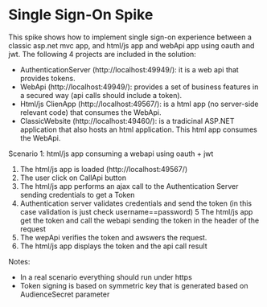 # Single Sign-On Spike

This spike shows how to implement single sign-on experience between a classic asp.net mvc app, and html/js app and webApi app using oauth and jwt. 
The following 4 projects are included in the solution:

* AuthenticationServer (http://localhost:49949/): it is a web api that provides tokens.
* WebApi (http://localhost:49949/): provides a set of business features in a secured way (api calls should include a token).
* Html/js ClienApp (http://localhost:49567/): is a html app (no server-side relevant code) that consumes the WebApi.
* ClassicWebsite (http://localhost:49460/): is a tradicinal ASP.NET application that also hosts an html application. This html app consumes the WebApi.

Scenario 1: html/js app consuming a webapi using oauth + jwt

1. The html/js app is loaded (http://localhost:49567/)
2. The user click on CallApi button
3. The html/js app performs an ajax call to the Authentication Server sending credentials to get a Token
4. Authentication server validates credentials and send the token (in this case validation is just check username==password)
5  The html/js app get the token and call the webapi sending the token in the header of the request
6. The wepApi verifies the token and awswers the request.
7. The html/js app displays the token and the api call result


Notes:
* In a real scenario everything should run under https
* Token signing is based on symmetric key that is generated based on AudienceSecret parameter